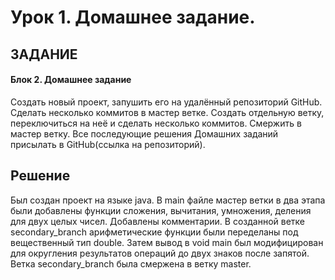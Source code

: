 # Урок 1. Домашнее задание.

## ЗАДАНИЕ
#### Блок 2. Домашнее задание
Создать новый проект, запушить его на удалённый репозиторий GitHub. Сделать
несколько коммитов в мастер ветке. Создать отдельную ветку, переключиться на неё и
сделать несколько коммитов. Смержить в мастер ветку. Все последующие решения
Домашних заданий присылать в GitHub(ссылка на репозиторий).

## Решение
Был создан проект на языке java.
В main файле мастер ветки в два этапа были добавлены функции сложения, вычитания, умножения, деления для двух целых чисел. Добавлены комментарии.
В созданной ветке secondary_branch арифметические функции были переделаны под вещественный тип double. Затем вывод в void main был модифицирован для округления результатов операций до двух знаков после запятой.
Ветка secondary_branch была смержена в ветку master.
